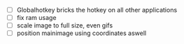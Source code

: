- [ ] Globalhotkey bricks the hotkey on all other applications
- [ ] fix ram usage
- [ ] scale image to full size, even gifs
- [ ] position mainimage using coordinates aswell